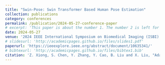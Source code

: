 ```yaml
---
title: "Swin-Pose: Swin Transformer Based Human Pose Estimation"
collection: publications
category: conferences
permalink: /publication/2024-05-27-conference-paper
# excerpt: 'This paper is about the number 1. The number 2 is left for future work.'
date: 2024-05-27
venue: '2024 IEEE International Symposium on Biomedical Imaging (ISBI)'
# slidesurl: 'http://academicpages.github.io/files/slides1.pdf'
paperurl: 'https://ieeexplore.ieee.org/abstract/document/10635341/'
# bibtexurl: 'http://academicpages.github.io/files/bibtex1.bib'
citation: 'Z. Xiong, S. Chen, Y. Zhang, Y. Cao, B. Liu and X. Liu, "Adaptify: A Refined Test-Time Adaptation Scheme for Frame Classification Consistency in Atrophic Gastritis Videos," 2024 IEEE International Symposium on Biomedical Imaging (ISBI), Athens, Greece, 2024, pp. 1-5, doi: 10.1109/ISBI56570.2024.10635341. keywords: {Adaptation models;Machine learning algorithms;Video sequences;Merging;Stability analysis;Reliability;Streams;est-time adaptation;atrophic gastritis;video temporally consistency},'
---
```


